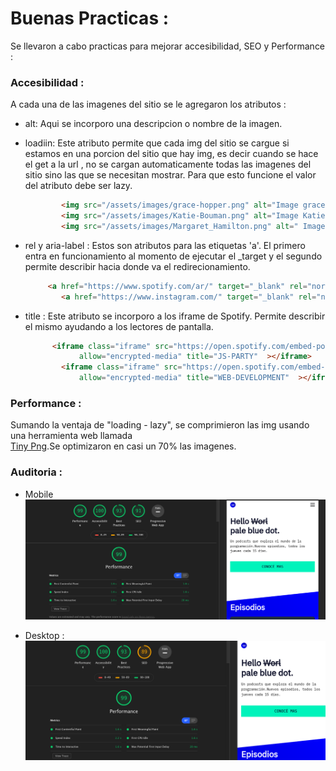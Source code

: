 # Buenas Practicas : 

Se llevaron a cabo  practicas para mejorar accesibilidad, SEO y Performance : 

### Accesibilidad : 

A cada una de las imagenes del sitio se le agregaron los atributos : 

- alt: Aqui se incorporo una descripcion o nombre de la imagen.

- loadiin: Este atributo permite que cada img del sitio se  cargue si estamos en una porcion del sitio que hay img, es decir cuando se hace el get a la url , no se cargan automaticamente todas las imagenes del sitio sino las que se necesitan mostrar.
Para que esto funcione el valor del atributo debe ser lazy.

    ```html
            <img src="/assets/images/grace-hopper.png" alt="Image grace hopper" loading="lazy" >
            <img src="/assets/images/Katie-Bouman.png" alt="Image Katie Bouman" loading="lazy">
            <img src="/assets/images/Margaret_Hamilton.png" alt=" Image Margaret Hamilton" loading="lazy">
    ```

- rel y aria-label : Estos son atributos para las etiquetas 'a'. El primero entra en funcionamiento al momento de ejecutar el _target y el segundo permite describir hacia donde va el redirecionamiento.
    ```html
         <a href="https://www.spotify.com/ar/" target="_blank" rel="noreferrer" aria-label="Ir Spotify"   ><i class="fab fa-spotify" id="spotify"></i></a>
            <a href="https://www.instagram.com/" target="_blank" rel="noreferrer" aria-label="Ir a Instagram" ><i class="fab fa-instagram" id="instagram"></i></a>
    ```
- title : Este atributo se incorporo a los iframe de Spotify. Permite describir el mismo ayudando a los lectores de pantalla.
    ```html
          <iframe class="iframe" src="https://open.spotify.com/embed-podcast/episode/7AZZy2nJ4R9ZndHW0h2yxt"
                allow="encrypted-media" title="JS-PARTY"  ></iframe>
            <iframe class="iframe" src="https://open.spotify.com/embed-podcast/episode/1ezdL2ivAGLwSE6Xbssxqt"
                allow="encrypted-media" title="WEB-DEVELOPMENT"  ></iframe>
    ```

### Performance :
Sumando la ventaja de  "loading - lazy", se comprimieron las img usando una herramienta web llamada  
<a href="https://tinypng.com/">Tiny Png</a>.Se optimizaron en casi un 70% las imagenes.

### Auditoria : 

- Mobile
      <img src="mobileaudits.png" alt="">

- Desktop : 
    <img src="desktopaudits.png" alt="">